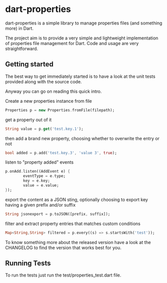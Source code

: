 dart-properties
===========

dart-properties is a simple library to manage properties files (and something more) in Dart.

The project aim is to provide a very simple and lightweight implementation of properties 
file management for Dart. Code and usage are very straightforward.

Getting started
-----------
The best way to get immediately started is to have 
a look at the unit tests provided along with the source code.

Anyway you can go on reading this quick intro.

Create a new properties instance from file

```dart
Properties p = new Properties.fromFile(filepath);
```

get a property out of it

```dart
String value = p.get('test.key.1');
```

then add a brand new property, choosing whether to overwrite the entry or not

```dart
bool added = p.add('test.key.3', 'value 3', true);
```

listen to "property added" events

```dart
p.onAdd.listen((AddEvent e) {
        eventType = e.type;
        key = e.key;
        value = e.value;
});
```

export the content as a JSON sting, optionally choosing to export key having a
given prefix and/or suffix

```dart
String jsonexport = p.toJSON([prefix, suffix]);
```

filter and extract property entries that matches custom conditions

```dart
Map<String,String> filtered = p.every((s) => s.startsWith('test'));
```

To know something more about the released version have a look at the
CHANGELOG to find the version that works best for you.

Running Tests
-------------
To run the tests just run the test/properties_test.dart file.